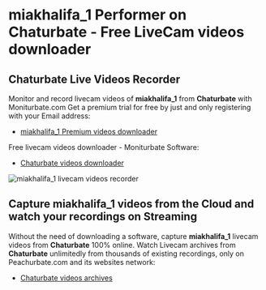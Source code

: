 # miakhalifa_1 Performer on Chaturbate - Free LiveCam videos downloader

## Chaturbate Live Videos Recorder

Monitor and record livecam videos of **miakhalifa_1** from **Chaturbate** with Moniturbate.com
Get a premium trial for free by just and only registering with your Email address:
* [miakhalifa_1 Premium videos downloader](https://moniturbate.com/request-demo-licence-key.html)

Free livecam videos downloader - Moniturbate Software:
* [Chaturbate videos downloader](https://moniturbate.com/moniturbate-download-software.html)

![miakhalifa_1 livecam videos recorder](https://peachurnet.com/templates/moniturbate-software.png)


## Capture miakhalifa_1 videos from the Cloud and watch your recordings on Streaming

Without the need of downloading a software, capture **miakhalifa_1** livecam videos from **Chaturbate** 100% online.
Watch Livecam archives from **Chaturbate** unlimitedly from thousands of existing recordings, only on Peachurbate.com and its websites network:
* [Chaturbate videos archives](https://peachurnet.com/)